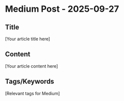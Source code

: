 # Medium Post - 2025-09-27

## Title
[Your article title here]

## Content
[Your article content here]

## Tags/Keywords
[Relevant tags for Medium]
